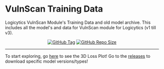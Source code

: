 # VulnScan Training Data

Logicytics VulnScan Module's Training Data and old model archive.
This includes all the model's and data for VulnScan module for Logicytics (v1 till v3).

<div style="text-align:center;" align="center">
    <a href="https://github.com/DefinetlyNotAI/VulnScan_Data/tags"><img src="https://img.shields.io/github/v/tag/DefinetlyNotAI/VulnScan_Data" alt="GitHub Tag"></a>
    <a href="https://github.com/DefinetlyNotAI/VulnScan_Data"><img src="https://img.shields.io/github/repo-size/DefinetlyNotAI/VulnScan_Data" alt="GitHub Repo Size"></a>
</div>

---

To start exploring, go [here](https://definetlynotai.github.io/VulnScan_Data/NN%20features/Loss_Landscape_3D.html) to see the 3D Loss Plot!
Go to the [releases](https://github.com/DefinetlyNotAI/VulnScan_Data/releases) to download specific model versions/types!
